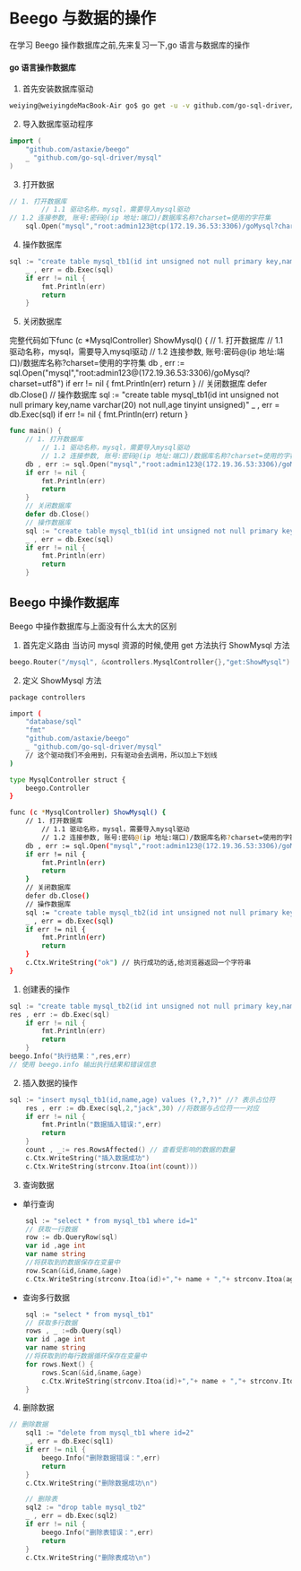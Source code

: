 # Beego 与数据的操作
在学习 Beego 操作数据库之前,先来复习一下,go 语言与数据库的操作

#### go 语言操作数据库

1. 首先安装数据库驱动
```bash
weiying@weiyingdeMacBook-Air go$ go get -u -v github.com/go-sql-driver/mysql
```

2. 导入数据库驱动程序
```go
import (
	"github.com/astaxie/beego"
	_ "github.com/go-sql-driver/mysql" 
)
```

3. 打开数据
```go
// 1. 打开数据库
		// 1.1 驱动名称，mysql，需要导入mysql驱动
// 1.2 连接参数, 账号:密码@(ip 地址:端口)/数据库名称?charset=使用的字符集
	sql.Open("mysql","root:admin123@tcp(172.19.36.53:3306)/goMysql?charset=utf8")
```

4. 操作数据库
```go
sql := "create table mysql_tb1(id int unsigned not null primary key,name varchar(20) not null,age tinyint unsigned)"
	_ , err = db.Exec(sql)
	if err != nil {
		fmt.Println(err)
		return
	}
```

5. 关闭数据库

完整代码如下func (c *MysqlController) ShowMysql() {
	// 1. 打开数据库
		// 1.1 驱动名称，mysql，需要导入mysql驱动
		// 1.2 连接参数, 账号:密码@(ip 地址:端口)/数据库名称?charset=使用的字符集
	db , err := sql.Open("mysql","root:admin123@(172.19.36.53:3306)/goMysql?charset=utf8")
	if err != nil {
		fmt.Println(err)
		return
	}
	// 关闭数据库
	defer db.Close()
	// 操作数据库
	sql := "create table mysql_tb1(id int unsigned not null primary key,name varchar(20) not null,age tinyint unsigned)"
	_ , err = db.Exec(sql)
	if err != nil {
		fmt.Println(err)
		return
	}
```go
func main() {
	// 1. 打开数据库
		// 1.1 驱动名称，mysql，需要导入mysql驱动
		// 1.2 连接参数, 账号:密码@(ip 地址:端口)/数据库名称?charset=使用的字符集
	db , err := sql.Open("mysql","root:admin123@(172.19.36.53:3306)/goMysql?charset=utf8")
	if err != nil {
		fmt.Println(err)
		return
	}
	// 关闭数据库
	defer db.Close()
	// 操作数据库
	sql := "create table mysql_tb1(id int unsigned not null primary key,name varchar(20) not null,age tinyint unsigned)"
	_ , err = db.Exec(sql)
	if err != nil {
		fmt.Println(err)
		return
	}
```

## Beego 中操作数据库
Beego 中操作数据库与上面没有什么太大的区别

1. 首先定义路由
当访问 mysql 资源的时候,使用 get 方法执行 ShowMysql 方法
```go
beego.Router("/mysql", &controllers.MysqlController{},"get:ShowMysql")
```

2. 定义 ShowMysql 方法
```bash
package controllers

import (
	"database/sql"
	"fmt"
	"github.com/astaxie/beego"
	_ "github.com/go-sql-driver/mysql"
	// 这个驱动我们不会用到，只有驱动会去调用，所以加上下划线
)

type MysqlController struct {
	beego.Controller
}

func (c *MysqlController) ShowMysql() {
	// 1. 打开数据库
		// 1.1 驱动名称，mysql，需要导入mysql驱动
		// 1.2 连接参数, 账号:密码@(ip 地址:端口)/数据库名称?charset=使用的字符集
	db , err := sql.Open("mysql","root:admin123@(172.19.36.53:3306)/goMysql?charset=utf8")
	if err != nil {
		fmt.Println(err)
		return
	}
	// 关闭数据库
	defer db.Close()
	// 操作数据库
	sql := "create table mysql_tb2(id int unsigned not null primary key,name varchar(20) not null,age tinyint unsigned)"
	_ , err = db.Exec(sql)
	if err != nil {
		fmt.Println(err)
		return
	}
	c.Ctx.WriteString("ok") // 执行成功的话,给浏览器返回一个字符串
}
```

1. 创建表的操作
```go
sql := "create table mysql_tb2(id int unsigned not null primary key,name varchar(20) not null,age tinyint unsigned)"
res , err := db.Exec(sql)
	if err != nil {
		fmt.Println(err)
		return
	}
beego.Info("执行结果：",res,err)
// 使用 beego.info 输出执行结果和错误信息
```

2. 插入数据的操作
```go
sql := "insert mysql_tb1(id,name,age) values (?,?,?)" //? 表示占位符
	res , err := db.Exec(sql,2,"jack",30) //将数据与占位符一一对应
	if err != nil {
		fmt.Println("数据插入错误:",err)
		return
	}
	count , _:= res.RowsAffected() // 查看受影响的数据的数量
	c.Ctx.WriteString("插入数据成功")
	c.Ctx.WriteString(strconv.Itoa(int(count)))
```

3. 查询数据

- 单行查询

```go
	sql := "select * from mysql_tb1 where id=1"
	// 获取一行数据
	row := db.QueryRow(sql)
	var id ,age int
	var name string
	//将获取到的数据保存在变量中
	row.Scan(&id,&name,&age)
	c.Ctx.WriteString(strconv.Itoa(id)+","+ name + ","+ strconv.Itoa(age))
```

- 查询多行数据
```go
	sql := "select * from mysql_tb1"
	// 获取多行数据
	rows , _ :=db.Query(sql)
	var id ,age int
	var name string
	//将获取到的每行数据循环保存在变量中
	for rows.Next() {
		rows.Scan(&id,&name,&age)
		c.Ctx.WriteString(strconv.Itoa(id)+","+ name + ","+ strconv.Itoa(age) + "\n")
	}
```

4. 删除数据
```go
// 删除数据
	sql1 := "delete from mysql_tb1 where id=2"
	_, err = db.Exec(sql1)
	if err != nil {
		beego.Info("删除数据错误：",err)
		return
	}
	c.Ctx.WriteString("删除数据成功\n")

	// 删除表
	sql2 := "drop table mysql_tb2"
	_ , err = db.Exec(sql2)
	if err != nil {
		beego.Info("删除表错误：",err)
		return
	}
	c.Ctx.WriteString("删除表成功\n")
```